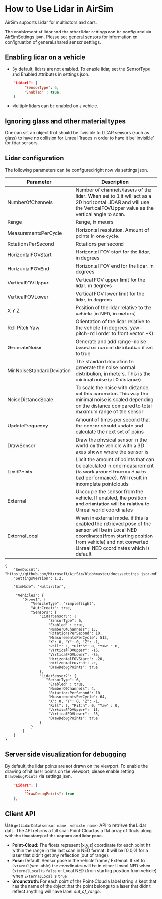 # How to Use Lidar in AirSim

AirSim supports Lidar for multirotors and cars. 

The enablement of lidar and the other lidar settings can be configured via AirSimSettings json.
Please see [general sensors](sensors.md) for information on configruation of general/shared sensor settings.

## Enabling lidar on a vehicle
* By default, lidars are not enabled. To enable lidar, set the SensorType and Enabled attributes in settings json.

```json
    "Lidar1": {
         "SensorType": 6,
         "Enabled" : true,
    }
```

* Multiple lidars can be enabled on a vehicle.

## Ignoring glass and other material types
One can set an object that should be invisible to LIDAR sensors (such as glass) to have no collision for Unreal Traces in order to have it be 'invisible' for lidar sensors.

## Lidar configuration
The following parameters can be configured right now via settings json.

Parameter                 | Description
--------------------------| ------------
NumberOfChannels          | Number of channels/lasers of the lidar. When set to 1 it will act as a 2D horizontal LiDAR and will use the VerticalFOVUpper value as the vertical angle to scan.
Range                     | Range, in meters
MeasurementsPerCycle      | Horizontal resolution. Amount of points in one cycle.
RotationsPerSecond        | Rotations per second
HorizontalFOVStart        | Horizontal FOV start for the lidar, in degrees
HorizontalFOVEnd          | Horizontal FOV end for the lidar, in degrees
VerticalFOVUpper          | Vertical FOV upper limit for the lidar, in degrees
VerticalFOVLower          | Vertical FOV lower limit for the lidar, in degrees
X Y Z                     | Position of the lidar relative to the vehicle (in NED, in meters)                     
Roll Pitch Yaw            | Orientation of the lidar relative to the vehicle  (in degrees, yaw-pitch-roll order to front vector +X)
GenerateNoise             | Generate and add range-noise based on normal distribution if set to true
MinNoiseStandardDeviation | The standard deviation to generate the noise normal distribution, in meters. This is the minimal noise (at 0 distance)
NoiseDistanceScale        | To scale the noise with distance, set this parameter. This way the minimal noise is scaled depending on the distance compared to total maximum range of the sensor
UpdateFrequency           | Amount of times per second that the sensor should update and calculate the next set of poins
DrawSensor                | Draw the physical sensor in the world on the vehicle with a 3D axes shown where the sensor is
LimitPoints               | Limit the amount of points that can be calculated in one measurement (to work around freezes due to bad performance). Will result in incomplete pointclouds
External                  | Uncouple the sensor from the vehicle. If enabled, the position and orientation will be relative to Unreal world coordinates
ExternalLocal             | When in external mode, if this is enabled the retrieved pose of the sensor will be in Local NED coordinates(from starting position from vehicle) and not converted Unreal NED coordinates which is default
```
{
    "SeeDocsAt": "https://github.com/Microsoft/AirSim/blob/master/docs/settings_json.md",
    "SettingsVersion": 1.2,

    "SimMode": "Multirotor",

     "Vehicles": {
		"Drone1": {
			"VehicleType": "simpleflight",
			"AutoCreate": true,
			"Sensors": {
			    "LidarSensor1": { 
					"SensorType": 6,
					"Enabled" : true,
					"NumberOfChannels": 16,
					"RotationsPerSecond": 10,
					"MeasurementsPerCycle": 512,
					"X": 0, "Y": 0, "Z": -1,
					"Roll": 0, "Pitch": 0, "Yaw" : 0,
					"VerticalFOVUpper": -15,
					"VerticalFOVLower": -25,
					"HorizontalFOVStart": -20,
					"HorizontalFOVEnd": 20,
					"DrawDebugPoints": true
				},
				"LidarSensor2": { 
				   "SensorType": 6,
					"Enabled" : true,
					"NumberOfChannels": 4,
					"RotationsPerSecond": 10,
					"MeasurementsPerCycle": 64,
					"X": 0, "Y": 0, "Z": -1,
					"Roll": 0, "Pitch": 0, "Yaw" : 0,
					"VerticalFOVUpper": -15,
					"VerticalFOVLower": -25,
					"DrawDebugPoints": true
				}
			}
		}
    }
}
```

## Server side visualization for debugging

By default, the lidar points are not drawn on the viewport. To enable the drawing of hit laser points on the viewport, please enable setting `DrawDebugPoints` via settings json.

```json
    "Lidar1": {
         ...
         "DrawDebugPoints": true
    },
```

## Client API 

Use `getLidarData(sensor name, vehicle name)` API to retrieve the Lidar data. The API returns a full scan Point-Cloud as a flat array of floats along with the timestamp of the capture and lidar pose.

* **Point-Cloud:** The floats represent [x,y,z] coordinate for each point hit within the range in the last scan in NED format. It will be [0,0,0] for a laser that didn't get any reflection (out of range).
* **Pose:** Default: Sensor pose in the vehicle frame / External: If set to `External`(see table) the coordinates will be in either Unreal NED when `ExternalLocal` is `false` or Local NED (from starting position from vehicle) when `ExternalLocal` is `true`.
* **Groundtruth:** For each point of the Point-Cloud a label string is kept that has the name of the object that the point belongs to a laser that didn't reflect anything will have label _out_of_range_.